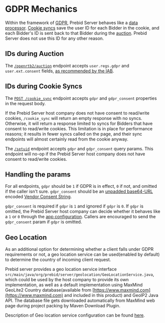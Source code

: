 # GDPR Mechanics

Within the framework of [GDPR](https://www.gdpreu.org/), Prebid Server behaves like a [data processor](https://www.gdpreu.org/the-regulation/key-concepts/data-controllers-and-processors/).
[Cookie syncs](./cookie-syncs.md) save the user ID for each Bidder in the cookie, and each Bidder's ID is sent back to that Bidder during the [auction](../endpoints/openrtb2/auction.md).
Prebid Server does not use this ID for any other reason.

## IDs during Auction

The [`/openrtb2/auction`](../endpoints/openrtb2/auction.md#gdpr) endpoint accepts `user.regs.gdpr` and `user.ext.consent` fields,
[as recommended by the IAB](https://iabtechlab.com/wp-content/uploads/2018/02/OpenRTB_Advisory_GDPR_2018-02.pdf).

## IDs during Cookie Syncs

The [`POST /cookie_sync`](../endpoints/cookieSync.md) endpoint accepts `gdpr` and `gdpr_consent` properties in the request body.

If the Prebid Server host company does not have consent to read/write cookies, `/cookie_sync` will return an empty response with no syncs.
Otherwise, it will return a response limited to syncs for Bidders that have consent to read/write cookies.
This limitation is in place for performance reasons; it results in fewer syncs called on the page, and their
sync endpoints will almost certainly read from the cookie anyway.

The [`/setuid`](../endpoints/setuid.md) endpoint accepts `gdpr` and `gdpr_consent` query params. This endpoint
will no-op if the Prebid Server host company does not have consent to read/write cookies.

## Handling the params

For all endpoints, `gdpr` should be `1` if GDPR is in effect, `0` if not, and omitted if the caller isn't sure.
`gdpr_consent` should be an [unpadded base64-URL](https://tools.ietf.org/html/rfc4648#page-7) encoded [Vendor Consent String](https://github.com/InteractiveAdvertisingBureau/GDPR-Transparency-and-Consent-Framework/blob/master/Consent%20string%20and%20vendor%20list%20formats%20v1.1%20Final.md#vendor-consent-string-format-).

`gdpr_consent` is required if `gdpr` is `1` and ignored if `gdpr` is `0`. If `gdpr` is omitted, the Prebid Server
host company can decide whether it behaves like a `1` or `0` through the [app configuration](./configuration.md).
Callers are encouraged to send the `gdpr_consent` param if `gdpr` is omitted.

## Geo Location

As an additional option for determining whether a client falls under GDPR requirements or not,
a geo location service can be used(enabled by default) to determine the country of incoming client request.

Prebid server provides a geo location service interface `src/main/java/org/prebid/server/geolocation/GeoLocationService.java`, 
which could be used by the host company to provide its own implementation, as well as a default implementation using 
MaxMind GeoLite2 Country database(available from [https://www.maxmind.com](https://www.maxmind.com) and included in this product)
and GeoIP2 Java API. The database file gets downloaded automatically from MaxMind web page during project packing
by Maven Download Plugin.

Description of Geo location service configuration can be found [here](https://github.com/aclrys/prebid-server-java/blob/1e3d209fbdbaf112f5c4535e9aa18c3974170991/docs/config-app.md#geo-location).
